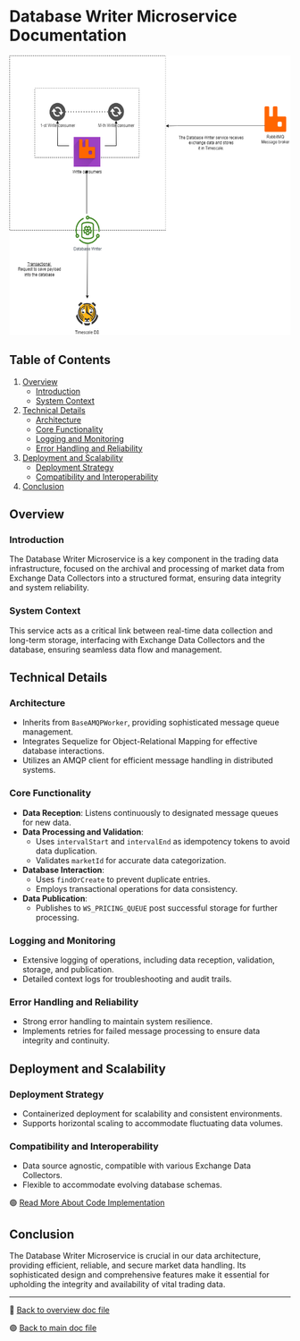 # Database Writer Microservice Documentation

<img src="../../public/images/architecture/database_writer.png" alt="Database Writer Schema" height="500"/>

## Table of Contents
1. [Overview](#overview)
   - [Introduction](#introduction)
   - [System Context](#system-context)
2. [Technical Details](#technical-details)
   - [Architecture](#architecture)
   - [Core Functionality](#core-functionality)
   - [Logging and Monitoring](#logging-and-monitoring)
   - [Error Handling and Reliability](#error-handling-and-reliability)
3. [Deployment and Scalability](#deployment-and-scalability)
   - [Deployment Strategy](#deployment-strategy)
   - [Compatibility and Interoperability](#compatibility-and-interoperability)
4. [Conclusion](#conclusion)

## Overview

### Introduction
The Database Writer Microservice is a key component in the trading data infrastructure, focused on the archival and processing of market data from Exchange Data Collectors into a structured format, ensuring data integrity and system reliability.

### System Context
This service acts as a critical link between real-time data collection and long-term storage, interfacing with Exchange Data Collectors and the database, ensuring seamless data flow and management.

## Technical Details

### Architecture
- Inherits from `BaseAMQPWorker`, providing sophisticated message queue management.
- Integrates Sequelize for Object-Relational Mapping for effective database interactions.
- Utilizes an AMQP client for efficient message handling in distributed systems.

### Core Functionality
- **Data Reception**: Listens continuously to designated message queues for new data.
- **Data Processing and Validation**:
  - Uses `intervalStart` and `intervalEnd` as idempotency tokens to avoid data duplication.
  - Validates `marketId` for accurate data categorization.
- **Database Interaction**:
  - Uses `findOrCreate` to prevent duplicate entries.
  - Employs transactional operations for data consistency.
- **Data Publication**:
  - Publishes to `WS_PRICING_QUEUE` post successful storage for further processing.

### Logging and Monitoring
- Extensive logging of operations, including data reception, validation, storage, and publication.
- Detailed context logs for troubleshooting and audit trails.

### Error Handling and Reliability
- Strong error handling to maintain system resilience.
- Implements retries for failed message processing to ensure data integrity and continuity.

## Deployment and Scalability

### Deployment Strategy
- Containerized deployment for scalability and consistent environments.
- Supports horizontal scaling to accommodate fluctuating data volumes.

### Compatibility and Interoperability
- Data source agnostic, compatible with various Exchange Data Collectors.
- Flexible to accommodate evolving database schemas.

🟢 [Read More About Code Implementation](../codebase/workers-scripts-setup.md#database-writer)

## Conclusion

The Database Writer Microservice is crucial in our data architecture, providing efficient, reliable, and secure market data handling. Its sophisticated design and comprehensive features make it essential for upholding the integrity and availability of vital trading data.

---

🔵 [Back to overview doc file](./overview.md)

🟣 [Back to main doc file](../../README.md)
